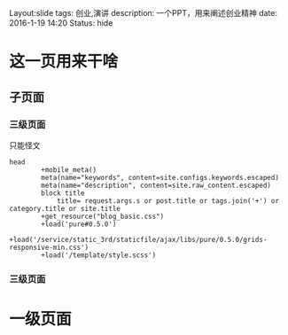 Layout:slide
tags: 创业,演讲
description: 一个PPT，用来阐述创业精神
date: 2016-1-19 14:20
Status: hide

# 这一页用来干啥

## 子页面

### 三级页面

只能怪文

```jade:n
head
        +mobile_meta()
        meta(name="keywords", content=site.configs.keywords.escaped)
        meta(name="description", content=site.raw_content.escaped)
        block title
            title= request.args.s or post.title or tags.join('+') or category.title or site.title
        +get_resource("blog_basic.css")
        +load('pure#0.5.0')
        +load('/service/static_3rd/staticfile/ajax/libs/pure/0.5.0/grids-responsive-min.css')
        +load('/template/style.scss')
```

### 三级页面


# 一级页面